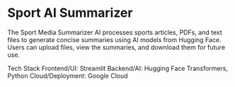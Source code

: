 # Sport AI Summarizer

The Sport Media Summarizer AI processes sports articles, PDFs, and text files to generate concise summaries using AI models from Hugging Face. Users can upload files, view the summaries, and download them for future use.

Tech Stack
Frontend/UI: Streamlit
Backend/AI: Hugging Face Transformers, Python
Cloud/Deployment: Google Cloud
